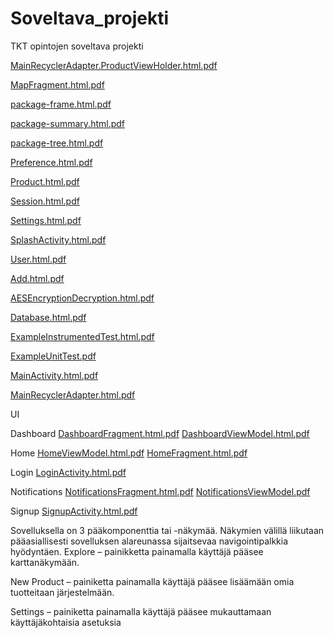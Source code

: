 # Soveltava_projekti
TKT opintojen soveltava projekti

[MainRecyclerAdapter.ProductViewHolder.html.pdf](https://github.com/johmes/Soveltava_projekti/files/6337362/MainRecyclerAdapter.ProductViewHolder.html.pdf)

[MapFragment.html.pdf](https://github.com/johmes/Soveltava_projekti/files/6337364/MapFragment.html.pdf)

[package-frame.html.pdf](https://github.com/johmes/Soveltava_projekti/files/6337365/package-frame.html.pdf)

[package-summary.html.pdf](https://github.com/johmes/Soveltava_projekti/files/6337366/package-summary.html.pdf)

[package-tree.html.pdf](https://github.com/johmes/Soveltava_projekti/files/6337367/package-tree.html.pdf)

[Preference.html.pdf](https://github.com/johmes/Soveltava_projekti/files/6337368/Preference.html.pdf)

[Product.html.pdf](https://github.com/johmes/Soveltava_projekti/files/6337369/Product.html.pdf)

[Session.html.pdf](https://github.com/johmes/Soveltava_projekti/files/6337370/Session.html.pdf)

[Settings.html.pdf](https://github.com/johmes/Soveltava_projekti/files/6337371/Settings.html.pdf)

[SplashActivity.html.pdf](https://github.com/johmes/Soveltava_projekti/files/6337372/SplashActivity.html.pdf)

[User.html.pdf](https://github.com/johmes/Soveltava_projekti/files/6337373/User.html.pdf)

[Add.html.pdf](https://github.com/johmes/Soveltava_projekti/files/6337374/Add.html.pdf)

[AESEncryptionDecryption.html.pdf](https://github.com/johmes/Soveltava_projekti/files/6337375/AESEncryptionDecryption.html.pdf)

[Database.html.pdf](https://github.com/johmes/Soveltava_projekti/files/6337376/Database.html.pdf)

[ExampleInstrumentedTest.html.pdf](https://github.com/johmes/Soveltava_projekti/files/6337377/ExampleInstrumentedTest.html.pdf)

[ExampleUnitTest.pdf](https://github.com/johmes/Soveltava_projekti/files/6337378/ExampleUnitTest.pdf)

[MainActivity.html.pdf](https://github.com/johmes/Soveltava_projekti/files/6337379/MainActivity.html.pdf)

[MainRecyclerAdapter.html.pdf](https://github.com/johmes/Soveltava_projekti/files/6337380/MainRecyclerAdapter.html.pdf)

UI

Dashboard
[DashboardFragment.html.pdf](https://github.com/johmes/Soveltava_projekti/files/6337391/DashboardFragment.html.pdf)
[DashboardViewModel.html.pdf](https://github.com/johmes/Soveltava_projekti/files/6337392/DashboardViewModel.html.pdf)

Home
[HomeViewModel.html.pdf](https://github.com/johmes/Soveltava_projekti/files/6337395/HomeViewModel.html.pdf)
[HomeFragment.html.pdf](https://github.com/johmes/Soveltava_projekti/files/6337396/HomeFragment.html.pdf)

Login
[LoginActivity.html.pdf](https://github.com/johmes/Soveltava_projekti/files/6337398/LoginActivity.html.pdf)

Notifications
[NotificationsFragment.html.pdf](https://github.com/johmes/Soveltava_projekti/files/6337400/NotificationsFragment.html.pdf)
[NotificationsViewModel.pdf](https://github.com/johmes/Soveltava_projekti/files/6337401/NotificationsViewModel.pdf)

Signup
[SignupActivity.html.pdf](https://github.com/johmes/Soveltava_projekti/files/6337404/SignupActivity.html.pdf)




Sovelluksella on 3 pääkomponenttia tai -näkymää.
Näkymien välillä liikutaan pääasiallisesti sovelluksen alareunassa sijaitsevaa navigointipalkkia hyödyntäen.
Explore – painikketta painamalla käyttäjä pääsee karttanäkymään.

New Product – painiketta painamalla käyttäjä pääsee lisäämään omia tuotteitaan järjestelmään.

Settings – painiketta painamalla käyttäjä pääsee mukauttamaan käyttäjäkohtaisia asetuksia



